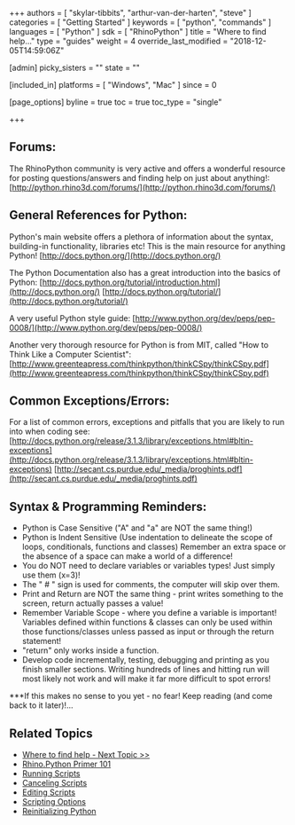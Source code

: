 +++
authors = [ "skylar-tibbits", "arthur-van-der-harten", "steve" ]
categories = [ "Getting Started" ]
keywords = [ "python", "commands" ]
languages = [ "Python" ]
sdk = [ "RhinoPython" ]
title = "Where to find help..."
type = "guides"
weight = 4
override_last_modified = "2018-12-05T14:59:06Z"

[admin]
picky_sisters = ""
state = ""

[included_in]
platforms = [ "Windows", "Mac" ]
since = 0

[page_options]
byline = true
toc = true
toc_type = "single"

+++

## Forums:

The RhinoPython community is very active and offers a wonderful resource for posting questions/answers and finding help on just about anything!:
[http://python.rhino3d.com/forums/](http://python.rhino3d.com/forums/)


## General References for Python:

Python's main website offers a plethora of information about the syntax, building-in functionality, libraries etc! This is the main resource for anything Python!
[http://docs.python.org/](http://docs.python.org/)

The Python Documentation also has a great introduction into the basics of Python:
[http://docs.python.org/tutorial/introduction.html](http://docs.python.org/)
[http://docs.python.org/tutorial/](http://docs.python.org/tutorial/)

A very useful Python style guide:
[http://www.python.org/dev/peps/pep-0008/](http://www.python.org/dev/peps/pep-0008/)

Another very thorough resource for Python is from MIT, called "How to Think Like a Computer Scientist":
[http://www.greenteapress.com/thinkpython/thinkCSpy/thinkCSpy.pdf](http://www.greenteapress.com/thinkpython/thinkCSpy/thinkCSpy.pdf)


## Common Exceptions/Errors:

For a list of common errors, exceptions and pitfalls that you are likely to run into when coding see:
[http://docs.python.org/release/3.1.3/library/exceptions.html#bltin-exceptions](http://docs.python.org/release/3.1.3/library/exceptions.html#bltin-exceptions)
[http://secant.cs.purdue.edu/_media/proghints.pdf](http://secant.cs.purdue.edu/_media/proghints.pdf)


## Syntax & Programming Reminders:

- Python is Case Sensitive ("A" and "a" are NOT the same thing!)
- Python is Indent Sensitive (Use indentation to delineate the scope of loops, conditionals, functions and classes)
	Remember an extra space or the absence of a space can make a world of a difference!
- You do NOT need to declare variables or variables types! Just simply use them (x=3)!
- The " # " sign is used for comments, the computer will skip over them.
- Print and Return are NOT the same thing - print writes something to the screen, return actually passes a value!
- Remember Variable Scope - where you define a variable is important!  Variables defined within functions & classes can only be used within those functions/classes unless passed as input or through the return statement!
- "return" only works inside a function.
- Develop code incrementally, testing, debugging and printing as you finish smaller sections. Writing hundreds of lines and hitting run will most likely not work and will make it far more difficult to spot errors!


***If this makes no sense to you yet - no fear! Keep reading (and come back to it later)!...

## Related Topics

- [Where to find help - Next Topic >>](/guides/rhinopython/primer-101/1-2-where-to-find-help/)
- [Rhino.Python Primer 101](/guides/rhinopython/primer-101/rhinopython101)
- [Running Scripts](/guides/rhinopython/python-running-scripts)
- [Canceling Scripts](/guides/rhinopython/python-canceling-scripts)
- [Editing Scripts](/guides/rhinopython/python-editing-scripts)
- [Scripting Options](/guides/rhinopython/python-scripting-options)
- [Reinitializing Python](/guides/rhinopython/python-scripting-reinitialize)
